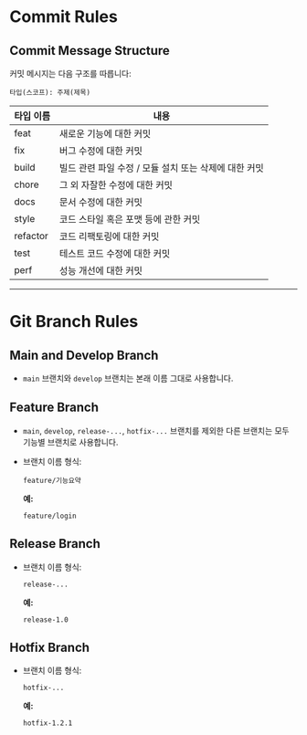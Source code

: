 # Commit Rules

## Commit Message Structure

커밋 메시지는 다음 구조를 따릅니다:

```
타입(스코프): 주제(제목)
```

| 타입 이름  | 내용                                |
|------------|------------------------------------|
| feat       | 새로운 기능에 대한 커밋              |
| fix        | 버그 수정에 대한 커밋               |
| build      | 빌드 관련 파일 수정 / 모듈 설치 또는 삭제에 대한 커밋 |
| chore      | 그 외 자잘한 수정에 대한 커밋       |
| docs       | 문서 수정에 대한 커밋               |
| style      | 코드 스타일 혹은 포맷 등에 관한 커밋 |
| refactor   | 코드 리팩토링에 대한 커밋           |
| test       | 테스트 코드 수정에 대한 커밋        |
| perf       | 성능 개선에 대한 커밋               |

---

# Git Branch Rules

## Main and Develop Branch
- `main` 브랜치와 `develop` 브랜치는 본래 이름 그대로 사용합니다.

## Feature Branch
- `main`, `develop`, `release-...`, `hotfix-...` 브랜치를 제외한 다른 브랜치는 모두 기능별 브랜치로 사용합니다.
- 브랜치 이름 형식:
  ```
  feature/기능요약
  ```
  
  **예:**
  ```
  feature/login
  ```

## Release Branch
- 브랜치 이름 형식:
  ```
  release-...
  ```

  **예:**
  ```
  release-1.0
  ```

## Hotfix Branch
- 브랜치 이름 형식:
  ```
  hotfix-...
  ```

  **예:**
  ```
  hotfix-1.2.1
  ```
